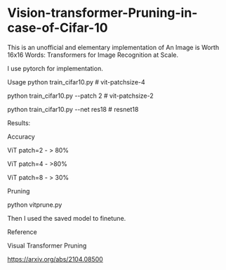 # Vision-transformer-Pruning-in-case-of-Cifar-10


This is an unofficial and elementary implementation of An Image is Worth 16x16 Words: Transformers for Image Recognition at Scale.


I use pytorch for implementation.


Usage
python train_cifar10.py # vit-patchsize-4


python train_cifar10.py --patch 2 # vit-patchsize-2


python train_cifar10.py --net res18 # resnet18

Results:

Accuracy

ViT patch=2	 - > 80%

ViT patch=4	 - >80%

ViT patch=8	 - > 30%


Pruning

python vitprune.py

Then I used the saved model to finetune.

Reference


Visual Transformer Pruning

https://arxiv.org/abs/2104.08500

